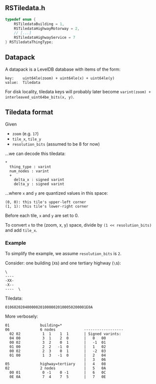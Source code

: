 ## RSTiledata.h

```c
typedef enum {
    RSTiledataBuilding = 1,
    RSTiledataHighwayMotorway = 2,
    // [...]
    RSTiledataHighwayService = 7
} RSTiledataThingType;
```

## Datapack

A datapack is a LevelDB database with items of the form:

    key:    uint64le(zoom) + uint64le(x) + uint64le(y)
    value:  Tiledata

For disk locality, tiledata keys will probably later become `varint(zoom) + interleaved_uint64be_bits(x, y)`.


## Tiledata format

Given

- `zoom` (e.g. `17`)
- `tile_x`, `tile_y`
- `resolution_bits` (assumed to be 8 for now)

...we can decode this tiledata:

    *
      thing_type : varint
      num_nodes : varint
      +
        delta_x : signed varint
        delta_y : signed varint

...where `x` and `y` are quantized values in this space:

    (0, 0): this tile's upper-left corner
    (1, 1): this tile's lower-right corner

Before each tile, `x` and `y` are set to 0.

To convert `x` to the (zoom, x, y) space, divide by `(1 << resolution_bits)` and add `tile_x`.


### Example

To simplify the example, we assume `resolution_bits` is `2`.

Consider: one building (`X`s) and one tertiary highway (`\`s):

    \ 
    ----
    -XX-
    -X--
    ----  \

Tiledata:

    0106020204000002010000020100050200001E0A

More verbosely:

    01              building=*
    06              6 nodes             ------------------
      02 02          1  1    1  1       | Signed varints:
      04 00          3  1    2  0       |   0   00
      00 02          3  2    0  1       |   -1  01
      01 00          2  2   -1  0       |   1   02
      00 02          2  3    0  1       |   -2  03
      01 00          1  3   -1  0       |   2   04
                                        |   3   06
    05              highway=tertiary    |   4   08
    02              2 nodes             |   5   0A
      00 01          0 -1    0 -1       |   6   0C
      0E 0A          7  4    7  5       |   7   0E
